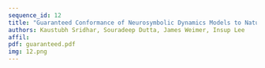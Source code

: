 ```yaml
---
sequence_id: 12
title: "Guaranteed Conformance of Neurosymbolic Dynamics Models to Natural Constraints"
authors: Kaustubh Sridhar, Souradeep Dutta, James Weimer, Insup Lee
affil: 
pdf: guaranteed.pdf
img: 12.png
---
```

